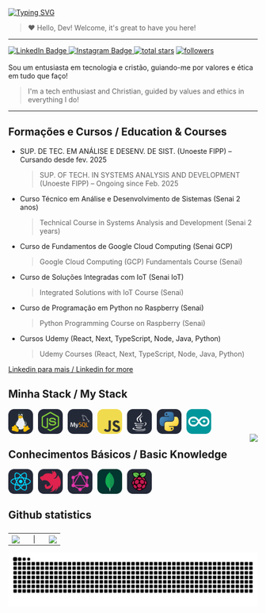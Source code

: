 <!--<img src="img_02.png" alt="Imagem" style="width:100%; height: 250px;">-->

<a href="https://git.io/typing-svg">
  <img src="https://readme-typing-svg.demolab.com?font=Jet+Brains&weight=700&size=30&duration=4000&pause=1000&repeat=false&width=435&lines=%E2%9D%A4+Ol%C3%A1%2C+Dev!+Bem-vindo!" alt="Typing SVG" />
</a>

> ❤ Hello, Dev! Welcome, it's great to have you here!

---
<div id="badges">
  <a href = "https://www.linkedin.com/in/otavig/">
    <img src="https://img.shields.io/badge/LinkedIn-blue?style=for-the-badge&logo=linkedin&logoColor=white" alt="LinkedIn Badge"/>
  </a>
  <a href = "https://www.instagram.com/otavig_/">
    <img src="https://img.shields.io/badge/Instagram-E4405F?style=for-the-badge&logo=instagram&logoColor=white" alt="Instagram Badge"/>
  </a>
  <a href="https://github.com/Otavig?tab=repositories&sort=stargazers">
    <img alt="total stars" title="Total stars on GitHub" src="https://custom-icon-badges.demolab.com/github/stars/Otavig?color=55960c&style=for-the-badge&labelColor=488207&logo=star"/></a>
  <a href="https://github.com/Otavig?tab=followers">
    <img alt="followers" title="Follow me on Github" src="https://custom-icon-badges.demolab.com/github/followers/Otavig?color=236ad3&labelColor=1155ba&style=for-the-badge&logo=person-add&label=Follow&logoColor=white"/></a>

</div>
<br>
Sou um entusiasta em tecnologia e cristão, guiando-me por valores e ética em tudo que faço!

> I'm a tech enthusiast and Christian, guided by values and ethics in everything I do!
---
## Formações e Cursos / Education & Courses

- SUP. DE TEC. EM ANÁLISE E DESENV. DE SIST. (Unoeste FIPP) – Cursando desde fev. 2025
  > SUP. OF TECH. IN SYSTEMS ANALYSIS AND DEVELOPMENT (Unoeste FIPP) – Ongoing since Feb. 2025
    
- Curso Técnico em Análise e Desenvolvimento de Sistemas (Senai 2 anos)  
  > Technical Course in Systems Analysis and Development (Senai 2 years)
  
- Curso de Fundamentos de Google Cloud Computing (Senai GCP)  
  > Google Cloud Computing (GCP) Fundamentals Course (Senai)

- Curso de Soluções Integradas com IoT (Senai IoT)  
  > Integrated Solutions with IoT Course (Senai) 

- Curso de Programação em Python no Raspberry (Senai)
  > Python Programming Course on Raspberry (Senai)

- Cursos Udemy (React, Next, TypeScript, Node, Java, Python)  
  > Udemy Courses (React, Next, TypeScript, Node, Java, Python)

<a href="https://www.linkedin.com/in/otavig/">
  <p>Linkedin para mais / Linkedin for more</p>
</a>


## Minha Stack / My Stack
<div style="display: flex; align-items: center; gap: 10px;">
  <img src="https://github.com/tandpfun/skill-icons/blob/main/icons/Linux-Dark.svg" title="Linux" alt="Linux" width="50" height="50"/>
  <img src="https://github.com/tandpfun/skill-icons/blob/main/icons/NodeJS-Dark.svg" title="Node.js" alt="Node.js" width="50" height="50"/>
  <img src="https://github.com/tandpfun/skill-icons/blob/main/icons/MySQL-Dark.svg" title="MySQL" alt="MySQL" width="50" height="50"/>
  <img src="https://github.com/tandpfun/skill-icons/blob/main/icons/JavaScript.svg" title="JavaScript" alt="JavaScript" width="50" height="50"/>
  <img src="https://github.com/tandpfun/skill-icons/blob/main/icons/Java-Dark.svg" title="Java" alt="Java" width="50" height="50"/>
  <img src="https://github.com/tandpfun/skill-icons/blob/main/icons/Python-Dark.svg" title="Python" alt="Python" width="50" height="50"/>
  <img src="https://github.com/tandpfun/skill-icons/blob/main/icons/Arduino.svg" title="Arduino" alt="Arduino" width="50" height="50"/>
</div>

<img src="https://64.media.tumblr.com/59f4b51c905af02d6981e7fa03cf5919/tumblr_ms9c3qXte81rt6u7do1_r1_400.gif" align="right" height="200px">

## Conhecimentos Básicos / Basic Knowledge
<div style="display: flex; align-items: center; gap: 10px;">
  <img src="https://github.com/tandpfun/skill-icons/blob/main/icons/React-Dark.svg" title="React" alt="React" width="50" height="50"/>
  <img src="https://github.com/tandpfun/skill-icons/blob/main/icons/NestJS-Dark.svg" title="NestJS" alt="NestJS" width="50" height="50"/>
  <img src="https://github.com/tandpfun/skill-icons/blob/main/icons/GraphQL-Dark.svg" title="GraphQL" alt="GraphQL" width="50" height="50"/>
  <img src="https://github.com/tandpfun/skill-icons/blob/main/icons/MongoDB.svg" title="MongoDb" alt="MongoDb" width="50" height="50"/>
  <img src="https://github.com/tandpfun/skill-icons/blob/main/icons/RaspberryPi-Dark.svg" title="Raspberry Pi" alt="Raspberry Pi" width="50" height="50"/>
</div>


## Github statistics
<div align="center" style="margin: 0 auto">
  <table>
    <tr>
      <td>
        <img height="200em" align="center" src="https://github-readme-stats.vercel.app/api/top-langs/?username=Otavig&show_icons=true&theme=github_dark_dimmed"/>
      </td>
      <td style="padding: 0 20px;">
        <!-- Linha de separação central -->
        |
      </td>
      <td>
        <img height="200em" align="center" src="https://github-readme-stats.vercel.app/api?username=Otavig&show_icons=true&theme=github_dark_dimmed"/>
      </td>
    </tr>
  </table>
</div>


<!-- 
<details align="left">
  <summary style="font-size: 200px">Github Rep's</summary>
  
# Github Rep's ++
<div align="center" style="margin: 0 auto">
  <a href="https://github.com/Otavig/MidiaIndoor" > <img height="140em" align="right" src="https://github-readme-stats.vercel.app/api/pin/?username=Otavig&repo=MidiaIndoor&theme=jolly"/> </a>
  <a href="https://github.com/Otavig/PejoApp" ><img height="140em" align="center" src="https://github-readme-stats.vercel.app/api/pin/?username=Otavig&repo=PejoApp&theme=jolly"/> </a>
</div>
<!-- ![Gist Card](https://github-readme-stats.vercel.app/api/gist?id=bbfce31e0217a3689c8d961a356cb10d)](https://gist.github.com/Yizack/bbfce31e0217a3689c8d961a356cb10d/) 
</details>
-->

<picture align="center">
  <source align="center" media="(prefers-color-scheme: dark)" srcset="https://raw.githubusercontent.com/Otavig/Otavig/output/github-contribution-grid-snake-dark.svg">
  <source align="center" media="(prefers-color-scheme: light)" srcset="https://raw.githubusercontent.com/Otavig/Otavig/output/github-contribution-grid-snake-dark.svg">
  <img align="center" alt="github contribution grid snake animation" src="https://raw.githubusercontent.com/Otavig/Otavig/output/github-contribution-grid-snake.svg">
</picture>

<br>
<br>



